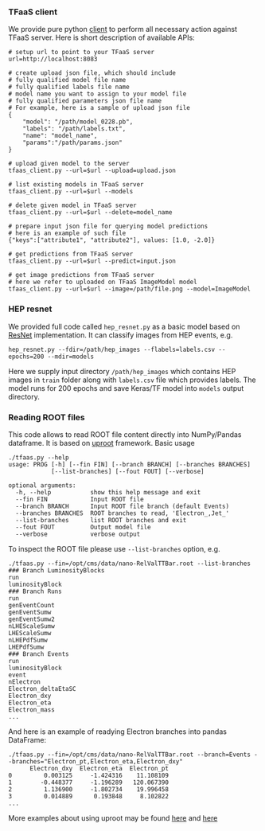 ### TFaaS client
We provide pure python
[client](https://github.com/vkuznet/TFaaS/blob/master/src/python/tfaas_client.py)
to perform all necessary action against TFaaS server. Here is short
description of available APIs:

```
# setup url to point to your TFaaS server
url=http://localhost:8083

# create upload json file, which should include
# fully qualified model file name
# fully qualified labels file name
# model name you want to assign to your model file
# fully qualified parameters json file name
# For example, here is a sample of upload json file
{
    "model": "/path/model_0228.pb",
    "labels": "/path/labels.txt",
    "name": "model_name",
    "params":"/path/params.json"
}

# upload given model to the server
tfaas_client.py --url=$url --upload=upload.json

# list existing models in TFaaS server
tfaas_client.py --url=$url --models

# delete given model in TFaaS server
tfaas_client.py --url=$url --delete=model_name

# prepare input json file for querying model predictions
# here is an example of such file
{"keys":["attribute1", "attribute2"], values: [1.0, -2.0]}

# get predictions from TFaaS server
tfaas_client.py --url=$url --predict=input.json

# get image predictions from TFaaS server
# here we refer to uploaded on TFaaS ImageModel model
tfaas_client.py --url=$url --image=/path/file.png --model=ImageModel
```

### HEP resnet
We provided full code called `hep_resnet.py` as a basic model based on
[ResNet](https://github.com/raghakot/keras-resnet) implementation.
It can classify images from HEP events, e.g.
```
hep_resnet.py --fdir=/path/hep_images --flabels=labels.csv --epochs=200 --mdir=models
```
Here we supply input directory `/path/hep_images` which contains HEP images
in `train` folder along with `labels.csv` file which provides labels.
The model runs for 200 epochs and save Keras/TF model into `models` output
directory.

### Reading ROOT files
This code allows to read ROOT file content directly into NumPy/Pandas dataframe.
It is based on [uproot](https://github.com/scikit-hep/uproot) framework.
Basic usage
```
./tfaas.py --help
usage: PROG [-h] [--fin FIN] [--branch BRANCH] [--branches BRANCHES]
            [--list-branches] [--fout FOUT] [--verbose]

optional arguments:
  -h, --help           show this help message and exit
  --fin FIN            Input ROOT file
  --branch BRANCH      Input ROOT file branch (default Events)
  --branches BRANCHES  ROOT branches to read, 'Electron_,Jet_'
  --list-branches      list ROOT branches and exit
  --fout FOUT          Output model file
  --verbose            verbose output
```

To inspect the ROOT file please use `--list-branches` option, e.g.
```
./tfaas.py --fin=/opt/cms/data/nano-RelValTTBar.root --list-branches
### Branch LuminosityBlocks
run
luminosityBlock
### Branch Runs
run
genEventCount
genEventSumw
genEventSumw2
nLHEScaleSumw
LHEScaleSumw
nLHEPdfSumw
LHEPdfSumw
### Branch Events
run
luminosityBlock
event
nElectron
Electron_deltaEtaSC
Electron_dxy
Electron_eta
Electron_mass
...
```

And here is an example of readying Electron branches into pandas DataFrame:
```
./tfaas.py --fin=/opt/cms/data/nano-RelValTTBar.root --branch=Events --branches="Electron_pt,Electron_eta,Electron_dxy"
      Electron_dxy  Electron_eta  Electron_pt
0         0.003125     -1.424316    11.108109
1        -0.448377     -1.196289   120.067390
2         1.136900     -1.802734    19.996458
3         0.014889      0.193848     8.102822
...
```

More examples about using uproot may be found
[here](https://github.com/jpivarski/jupyter-talks/blob/master/2017-10-13-lpc-testdrive/uproot-introduction-evaluated.ipynb)
and
[here](https://github.com/jpivarski/jupyter-talks/blob/master/2017-10-13-lpc-testdrive/nested-structures-evaluated.ipynb)
